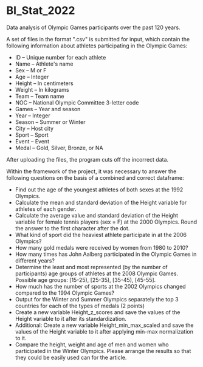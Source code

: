 # BI_Stat_2022

Data analysis of Olympic Games participants over the past 120 years.

A set of files in the format ".csv" is submitted for input, which contain the following information about athletes participating in the Olympic Games:

- ID – Unique number for each athlete
- Name – Athlete's name
- Sex – M or F
- Age – Integer
- Height – In centimeters
- Weight – In kilograms
- Team – Team name
- NOC – National Olympic Committee 3-letter code
- Games – Year and season
- Year – Integer
- Season – Summer or Winter
- City – Host city
- Sport – Sport
- Event – Event
- Medal – Gold, Silver, Bronze, or NA

After uploading the files, the program cuts off the incorrect data. 

Within the framework of the project, it was necessary to answer the following questions on the basis of a combined and correct dataframe:

- Find out the age of the youngest athletes of both sexes at the 1992 Olympics.
- Calculate the mean and standard deviation of the Height variable for athletes of each gender.
- Calculate the average value and standard deviation of the Height variable for female tennis players (sex = F) at the 2000 Olympics. Round the answer to the first character after the dot.
- What kind of sport did the heaviest athlete participate in at the 2006 Olympics?
- How many gold medals were received by women from 1980 to 2010? 
- How many times has John Aalberg participated in the Olympic Games in different years?
- Determine the least and most represented (by the number of participants) age groups of athletes at the 2008 Olympic Games. Possible age groups: [15-25), [25-35), [35-45), [45-55].
- How much has the number of sports at the 2002 Olympics changed compared to the 1994 Olympic Games?
- Output for the Winter and Summer Olympics separately the top 3 countries for each of the types of medals (2 points)
- Create a new variable Height_z_scores and save the values of the Height variable to it after its standardization.
- Additional: Create a new variable Height_min_max_scaled and save the values of the Height variable to it after applying min-max normalization to it.
- Compare the height, weight and age of men and women who participated in the Winter Olympics. Please arrange the results so that they could be easily used can for the article.

